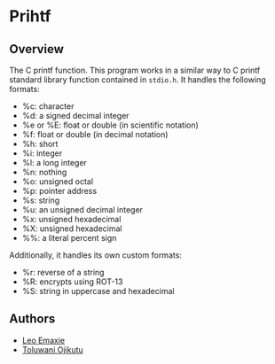 # Prihtf

## Overview
The C printf function. This program works in a similar way to C printf standard library function contained in `stdio.h`. It handles the following formats:
* %c: character
* %d: a signed decimal integer
* %e or %E: float or double (in scientific notation)
* %f: float or double (in decimal notation)
* %h: short
* %i: integer
* %l: a long integer
* %n: nothing
* %o: unsigned octal
* %p: pointer address
* %s: string
* %u: an unsigned decimal integer
* %x: unsigned hexadecimal
* %X: unsigned hexadecimal
* %%: a literal percent sign

Additionally, it handles its own custom formats:
* %r: reverse of a string
* %R: encrypts using ROT-13
* %S: string in uppercase and hexadecimal

## Authors
* [Leo Emaxie](https://github.com/leoemaxie)
* [Toluwani Ojikutu](https://github.com/Toluwaniojiks)

